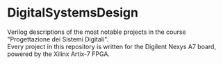 # DigitalSystemsDesign
Verilog descriptions of the most notable projects in the course "Progettazione dei Sistemi Digitali".  
Every project in this repository is written for the Digilent Nexys A7 board, powered by the Xilinx Artix-7 FPGA.
